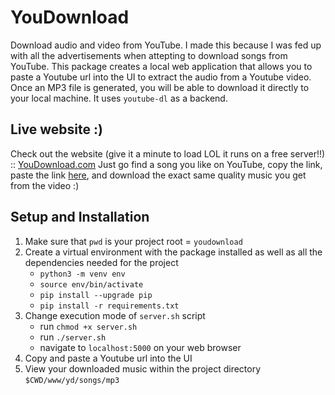 # YouDownload

Download audio and video from YouTube. I made this because I was fed up with all the advertisements when attepting to download  songs from YouTube. This package creates a local web application that allows you to paste a Youtube url into the UI to extract the audio from a Youtube video. Once an MP3 file is generated, you will be able to download it directly to your local machine. It uses `youtube-dl` as a backend.

## Live website :)
Check out the website (give it a minute to load LOL it runs on a free server!!) :: [YouDownload.com](https://youdownload-zs.herokuapp.com)
Just go find a song you like on YouTube, copy the link, paste the link [here](https://youdownload-zs.herokuapp.com), and download the exact same quality music you get from the video :)

## Setup and Installation
1. Make sure that `pwd` is your project root = `youdownload`
2. Create a virtual environment with the package installed as well as all the dependencies needed for the project
   - `python3 -m venv env`
   - `source env/bin/activate`
   - `pip install --upgrade pip`
   - `pip install -r requirements.txt`
3. Change execution mode of `server.sh` script
    - run `chmod +x server.sh`
    - run `./server.sh`
    - navigate to `localhost:5000` on your web browser
4. Copy and paste a Youtube url into the UI
5. View your downloaded music within the project directory `$CWD/www/yd/songs/mp3`
